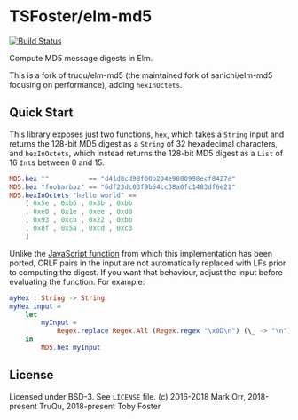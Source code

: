 # TSFoster/elm-md5
[![Build Status](https://travis-ci.org/TSFoster/elm-md5.svg?branch=feature%2Felm019)](https://travis-ci.org/TSFoster/elm-md5)

Compute MD5 message digests in Elm.

This is a fork of truqu/elm-md5 (the maintained fork of sanichi/elm-md5 focusing on performance), adding `hexInOctets`.

## Quick Start

This library exposes just two functions, `hex`, which takes a `String` input and returns the 128-bit MD5
digest as a `String` of 32 hexadecimal characters, and `hexInOctets`, which instead returns the 128-bit
MD5 digest as a `List` of 16 `Int`s between 0 and 15.

```elm
MD5.hex ""          == "d41d8cd98f00b204e9800998ecf8427e"
MD5.hex "foobarbaz" == "6df23dc03f9b54cc38a0fc1483df6e21"
MD5.hexInOctets "hello world" ==
    [ 0x5e , 0xb6 , 0x3b , 0xbb
    , 0xe0 , 0x1e , 0xee , 0xd0
    , 0x93 , 0xcb , 0x22 , 0xbb
    , 0x8f , 0x5a , 0xcd , 0xc3
    ]
```

Unlike the [JavaScript function](https://css-tricks.com/snippets/javascript/javascript-md5/) from which this
implementation has been ported, CRLF pairs in the input are not automatically replaced with LFs prior to computing
the digest. If you want that behaviour, adjust the input before evaluating the function. For example:

```elm
myHex : String -> String
myHex input =
    let
        myInput =
            Regex.replace Regex.All (Regex.regex "\x0D\n") (\_ -> "\n") input
    in
        MD5.hex myInput
```

## License

Licensed under BSD-3. See `LICENSE` file. (c) 2016-2018 Mark Orr, 2018-present TruQu, 2018-present Toby Foster
